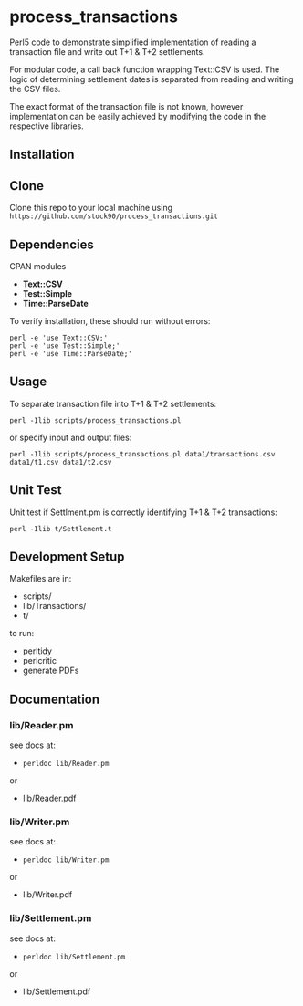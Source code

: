# process_transactions

Perl5 code to demonstrate simplified implementation of reading a transaction file and write out T+1 & T+2 settlements.

For modular code, a call back function wrapping Text::CSV is used. The logic of determining settlement dates is separated from reading and writing the CSV files.

The exact format of the transaction file is not known, however implementation can be easily achieved by modifying the code in the respective libraries.

## Installation

## Clone

Clone this repo to your local machine using `https://github.com/stock90/process_transactions.git`

## Dependencies

CPAN modules

  * **Text::CSV**
  * **Test::Simple**
  * **Time::ParseDate**

To verify installation, these should run without errors:

```shell
perl -e 'use Text::CSV;'
perl -e 'use Test::Simple;'
perl -e 'use Time::ParseDate;'
```

## Usage

To separate transaction file into T+1 & T+2 settlements:

```shell
perl -Ilib scripts/process_transactions.pl
```

or specify input and output files:

```shell
perl -Ilib scripts/process_transactions.pl data1/transactions.csv data1/t1.csv data1/t2.csv
```

## Unit Test

Unit test if Settlment.pm is correctly identifying T+1 & T+2 transactions:

```shell
perl -Ilib t/Settlement.t
```

## Development Setup

Makefiles are in:

  * scripts/
  * lib/Transactions/
  * t/
 
to run:

  * perltidy
  * perlcritic
  * generate PDFs


## Documentation

### lib/Reader.pm
see docs at:

  * `perldoc lib/Reader.pm`

or

  * lib/Reader.pdf

### lib/Writer.pm
see docs at:

  * `perldoc lib/Writer.pm`

or

  * lib/Writer.pdf


### lib/Settlement.pm
see docs at:

  * `perldoc lib/Settlement.pm`

or

  * lib/Settlement.pdf


